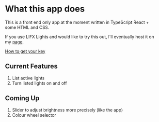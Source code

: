 # What this app does

This is a front end only app at the moment written in TypeScript React + some HTML and CSS.

If you use LIFX Lights and would like to try this out, I'll eventually host it on my [page](joon.dev).

[How to get your key](https://api.developer.lifx.com/reference/how-to-use-the-following-examples)

## Current Features

1. List active lights
2. Turn listed lights on and off

## Coming Up

1. Slider to adjust brightness more precisely (like the app)
2. Colour wheel selector
